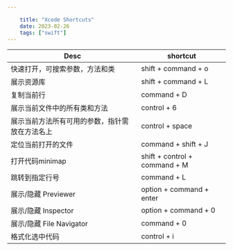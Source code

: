 ```yaml
---

    title: "Xcode Shortcuts"
    date: 2023-02-26
    tags: ["swift"]
---
```


| Desc                    | shortcut                      |
|-------------------------|-------------------------------|
| 快速打开，可搜索参数，方法和类         | shift + command + o           |
| 展示资源库                   | shift + command + L           |
| 复制当前行                   | command + D                   |
| 展示当前文件中的所有类和方法          | control + 6                   |
| 展示当前方法所有可用的参数，指针需放在方法名上 | control + space               |
| 定位当前打开的文件               | command + shift + J           |
| 打开代码minimap             | shift + control + command + M |
| 跳转到指定行号                 | command + L                   |
| 展示/隐藏 Previewer         | option + command + enter      |
| 展示/隐藏 Inspector         | option + command + 0          |
| 展示/隐藏 File Navigator    | command + 0                   |
| 格式化选中代码                 | control + i                   |
